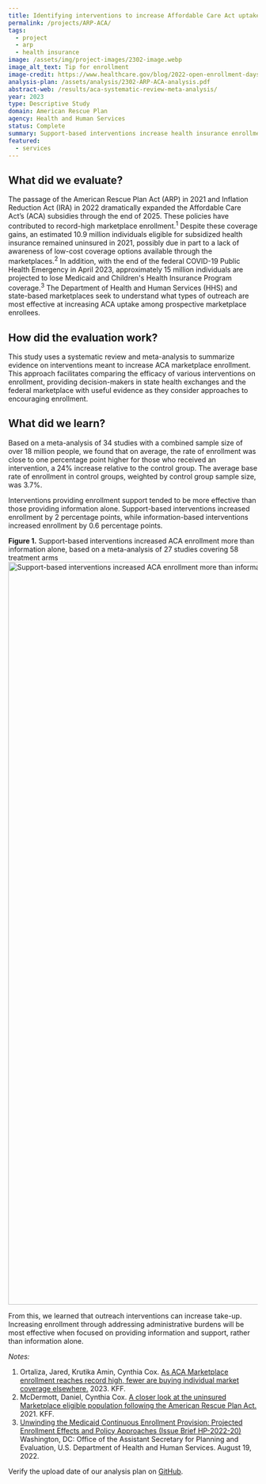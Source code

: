 ```yaml
---
title: Identifying interventions to increase Affordable Care Act uptake through a systematic review and meta-analysis
permalink: /projects/ARP-ACA/
tags: 
  - project
  - arp
  - health insurance
image: /assets/img/project-images/2302-image.webp
image_alt_text: Tip for enrollment
image-credit: https://www.healthcare.gov/blog/2022-open-enrollment-days-away/
analysis-plan: /assets/analysis/2302-ARP-ACA-analysis.pdf
abstract-web: /results/aca-systematic-review-meta-analysis/
year: 2023
type: Descriptive Study
domain: American Rescue Plan
agency: Health and Human Services
status: Complete
summary: Support-based interventions increase health insurance enrollment
featured: 
  - services
---
```


## What did we evaluate? 
The passage of the American Rescue Plan Act (ARP) in 2021 and Inflation Reduction Act (IRA) in 2022 dramatically expanded the Affordable Care Act’s (ACA) subsidies through the end of 2025. These policies have contributed to record-high marketplace enrollment.<sup>1</sup> Despite these coverage gains, an estimated 10.9 million individuals eligible for subsidized health insurance remained uninsured in 2021, possibly due in part to a lack of awareness of low-cost coverage options available through the marketplaces.<sup>2</sup>  In addition, with the end of the federal COVID-19 Public Health Emergency in April 2023, approximately 15 million individuals are projected to lose Medicaid and Children's Health Insurance Program coverage.<sup>3</sup> The Department of Health and Human Services (HHS) and state-based marketplaces seek to understand what types of outreach are most effective at increasing ACA uptake among prospective marketplace enrollees.

## How did the evaluation work?
This study uses a systematic review and meta-analysis to summarize evidence on interventions meant to increase ACA marketplace enrollment. This approach facilitates comparing the efficacy of various interventions on enrollment, providing decision-makers in state health exchanges and the federal marketplace with useful evidence as they consider approaches to encouraging enrollment.

## What did we learn?
Based on a meta-analysis of 34 studies with a combined sample size of over 18 million people, we found that on average, the rate of enrollment was close to one percentage point higher for those who received an intervention, a 24% increase relative to the control group. The average base rate of enrollment in control groups, weighted by control group sample size, was 3.7%.

Interventions providing enrollment support tended to be more effective than those providing information alone. Support-based interventions increased enrollment by 2 percentage points, while information-based interventions increased enrollment by 0.6 percentage points.

<b>Figure 1.</b> Support-based interventions increased ACA enrollment more than information alone, based on a meta-analysis of 27 studies covering 58 treatment arms
<img src="{{ '/assets/img/project-images/2302-aca-results-graph.svg' | prepend: site.baseurl }}" alt="Support-based interventions increased ACA enrollment more than information alone, based on a meta-analysis of 27 studies covering 58 treatment arms" width="1500">

From this, we learned that outreach interventions can increase take-up. Increasing enrollment through addressing administrative burdens will be most effective when focused on providing information and support, rather than information alone.

_Notes:_
1. Ortaliza, Jared, Krutika Amin, Cynthia Cox. <a class="usa-link usa-link--external" href="https://www.kff.org/private-insurance/issue-brief/as-aca-marketplace-enrollment-reaches-record-high-fewer-are-buying-individual-market-coverage-elsewhere/">As ACA Marketplace enrollment reaches record high, fewer are buying individual market coverage elsewhere.</a> 2023. KFF. 
2. McDermott, Daniel, Cynthia Cox. <a class="usa-link usa-link--external" href="https://www.kff.org/private-insurance/issue-brief/a-closer-look-at-the-uninsured-marketplace-eligible-population-following-the-american-rescue-plan-act/">A closer look at the uninsured Marketplace eligible population following the American Rescue Plan Act.</a> 2021. KFF.
3. <a class="usa-link usa-link--external" href="https://aspe.hhs.gov/sites/default/files/documents/404a7572048090ec1259d216f3fd617e/aspe-end-mcaid-continuous-coverage_IB.pdf.
">Unwinding the Medicaid Continuous Enrollment Provision: Projected Enrollment Effects and Policy Approaches (Issue Brief HP-2022-20) </a> Washington, DC: Office of the Assistant Secretary for Planning and Evaluation, U.S. Department of Health and Human Services. August 19, 2022.  

Verify the upload date of our analysis plan on <a class="usa-link usa-link--external" href="https://github.com/gsa-oes/office-of-evaluation-sciences/commits/master/assets/analysis/2302-ARP-ACA-analysis.pdf">GitHub</a>. 
